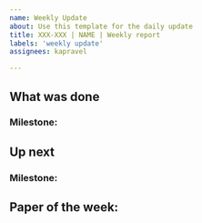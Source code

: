 ```yaml
---
name: Weekly Update
about: Use this template for the daily update
title: XXX-XXX | NAME | Weekly report
labels: 'weekly update'
assignees: kapravel

---
```


## What was done

### Milestone:

## Up next

### Milestone:

## Paper of the week:
